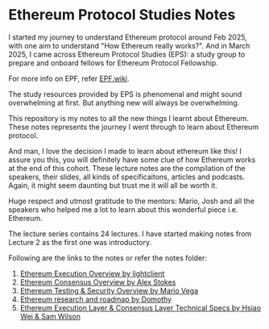 # Ethereum Protocol Studies Notes

I started my journey to understand Ethereum protocol around Feb 2025, with one aim to understand "How Ethereum really works?". And in March 2025, I came across Ethereum Protocol Studies (EPS): a study group to prepare and onboard fellows for Ethereum Protocol Fellowship.

For more info on EPF, refer [EPF.wiki](https://epf.wiki).

The study resources provided by EPS is phenomenal and might sound overwhelming at first. But anything new will always be overwhelming.

This repository is my notes to all the new things I learnt about Ethereum. These notes represents the journey I went through to learn about Ethereum protocol.

And man, I love the decision I made to learn about ethereum like this! I assure you this, you will definitely have some clue of how Ethereum works at the end of this cohort. These lecture notes are the compilation of the speakers, their slides, all kinds of specificaitons, articles and podcasts. Again, it might seem daunting but trust me it will all be worth it.

Huge respect and utmost gratitude to the mentors: Mario, Josh and all the speakers who helped me a lot to learn about this wonderful piece i.e. Ethereum.

The lecture series contains 24 lectures. I have started making notes from Lecture 2 as the first one was introductory.

Following are the links to the notes or refer the notes folder:

1. [Ethereum Execution Overview by lightclient](/notes/lec-02-ethereum-execution-overview.md)
2. [Ethereum Consensus Overview by Alex Stokes](/notes/lec-03-ethereum-consensus-overview.md)
3. [Ethereum Testing & Security Overview by Mario Vega](/notes/lec-04-ethereum-testing-and-security-overview.md)
4. [Ethereum research and roadmap by Domothy](/notes/lec-05-ethereum-research-and-roadmap.md)
5. [Ethereum Execution Layer & Consensus Layer Technical Specs by Hsiao Wei & Sam Wilson](/notes/lec-06-el-cl-technical-specs.md)

